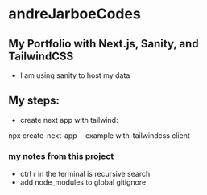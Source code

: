 # andreJarboeCodes

## My Portfolio with Next.js, Sanity, and TailwindCSS
- I am using sanity to host my data


## My steps:
- create next app with tailwind:

npx create-next-app --example with-tailwindcss client

### my notes from this project
- ctrl r in the terminal is recursive search 
- add node_modules to global gitignore
